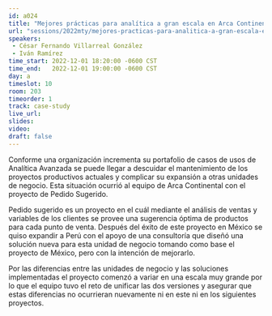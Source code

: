 ```yaml
---
id: a024
title: "Mejores prácticas para analítica a gran escala en Arca Continental"
url: "sessions/2022mty/mejores-practicas-para-analitica-a-gran-escala-en-arca-continental"
speakers:
 - César Fernando Villarreal González
 - Iván Ramírez
time_start: 2022-12-01 18:20:00 -0600 CST
time_end:   2022-12-01 19:00:00 -0600 CST
day: a
timeslot: 10
room: 203
timeorder: 1
track: case-study 
live_url: 
slides: 
video: 
draft: false
---
```


Conforme una organización incrementa su portafolio de casos de usos de Analítica Avanzada se puede llegar a descuidar el mantenimiento de los proyectos productivos actuales y complicar su expansión a otras unidades de negocio. Esta situación ocurrió al equipo de Arca Continental con el proyecto de Pedido Sugerido.

Pedido sugerido es un proyecto en el cuál mediante el análisis de ventas y variables de los clientes se provee una sugerencia óptima de productos para cada punto de venta. Después del éxito de este proyecto en México se quiso expandir a Perú con el apoyo de una consultoría que diseñó una solución nueva para esta unidad de negocio tomando como base el proyecto de México, pero con la intención de mejorarlo.

Por las diferencias entre las unidades de negocio y las soluciones implementadas el proyecto comenzó a variar en una escala muy grande por lo que el equipo tuvo el reto de unificar las dos versiones y asegurar que estas diferencias no ocurrieran nuevamente ni en este ni en los siguientes proyectos.